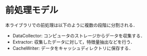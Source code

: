 # 前処理モデル
本ライブラリでの前処理は以下のように複数の段階に分割される．
- DataCollector: コンピュータのストレージからデータを収集する．
- Extractor: 収集したデータに対して，特徴量抽出などを行う．
- CacheWriter: データをキャッシュディレクトリに保存する．